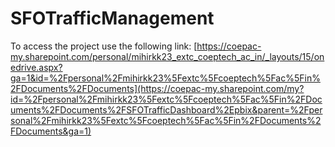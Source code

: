 # SFOTrafficManagement
To access the project use the following link:
[https://coepac-my.sharepoint.com/personal/mihirkk23_extc_coeptech_ac_in/_layouts/15/onedrive.aspx?ga=1&id=%2Fpersonal%2Fmihirkk23%5Fextc%5Fcoeptech%5Fac%5Fin%2FDocuments%2FDocuments](https://coepac-my.sharepoint.com/my?id=%2Fpersonal%2Fmihirkk23%5Fextc%5Fcoeptech%5Fac%5Fin%2FDocuments%2FDocuments%2FSFOTrafficDashboard%2Epbix&parent=%2Fpersonal%2Fmihirkk23%5Fextc%5Fcoeptech%5Fac%5Fin%2FDocuments%2FDocuments&ga=1)
